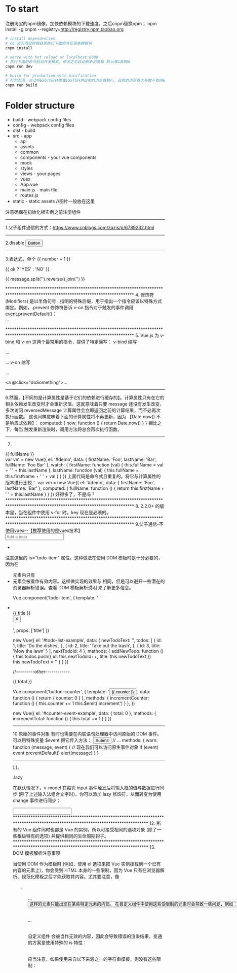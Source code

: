 
# To start
注册淘宝的npm镜像，加快依赖模块的下载速度，之后cnpm替换npm；
npm install -g cnpm --registry=http://registry.npm.taobao.org

``` bash
# install dependencies
# cd 进入项目的根目录执行下面命令安装依赖模块
cnpm install

# serve with hot reload at localhost:8080
# 执行下面的命令启动开发模式，修改之后自动刷新浏览器 默认端口8080
cnpm run dev

# build for production with minification
# 打包混淆，自动将ES6代码转换成ES5代码供目前的浏览器执行，目前的浏览器大多数不支持ES6
cnpm run build

```

# Folder structure
* build - webpack config files
* config - webpack config files
* dist - build
* src - app
    * api
    * assets
    * common
    * components - your vue components
    * mock
    * styles
    * views - your pages
    * vuex
    * App.vue
    * main.js - main file
    * routes.js
* static - static assets //图片一般放在这里



注意确保在初始化根实例之前注册组件


********************************************************************************************************************************
1.父子组件通信的方式：https://www.cnblogs.com/zqzjs/p/6789232.html

********************************************************************************************************************************
2.disable
<button v-bind:disabled="isButtonDisabled">Button</button>
********************************************************************************************************************************
3.表达式，单个
{{ number + 1 }}

{{ ok ? 'YES' : 'NO' }}

{{ message.split('').reverse().join('') }}

<div v-bind:id="'list-' + id"></div>
*********************************************************************************************************************************
4.
修饰符 (Modifiers) 是以半角句号 . 指明的特殊后缀，用于指出一个指令应该以特殊方式绑定。例如，.prevent 修饰符告诉 v-on 指令对于触发的事件调用 event.preventDefault()：
<form v-on:submit.prevent="onSubmit">...</form>
*********************************************************************************************************************************
5.
Vue.js 为 v-bind 和 v-on 这两个最常用的指令，提供了特定简写：
v-bind 缩写

<!-- 完整语法 -->
<a v-bind:href="url">...</a>

<!-- 缩写 -->
<a :href="url">...</a>
v-on 缩写

<!-- 完整语法 -->
<a v-on:click="doSomething">...</a>

<!-- 缩写 -->
<a @click="doSomething">...</a>
*********************************************************************************************************************************
6.然而，【不同的是计算属性是基于它们的依赖进行缓存的】。计算属性只有在它的相关依赖发生改变时才会重新求值。这就意味着只要 message 还没有发生改变，多次访问 reversedMessage 计算属性会立即返回之前的计算结果，而不必再次执行函数。
  这也同样意味着下面的计算属性将不再更新，因为 【Date.now() 不是响应式依赖】：
  computed: {
    now: function () {
      return Date.now()
    }
  }
  相比之下，每当 触发重新渲染时，调用方法将总会再次执行函数。
*********************************************************************************************************************************
7.
<div id="demo">{{ fullName }}</div>
var vm = new Vue({
  el: '#demo',
  data: {
    firstName: 'Foo',
    lastName: 'Bar',
    fullName: 'Foo Bar'
  },
  watch: {
    firstName: function (val) {
      this.fullName = val + ' ' + this.lastName
    },
    lastName: function (val) {
      this.fullName = this.firstName + ' ' + val
    }
  }
})
上面代码是命令式且重复的。将它与计算属性的版本进行比较：
var vm = new Vue({
  el: '#demo',
  data: {
    firstName: 'Foo',
    lastName: 'Bar'
  },
  computed: {
    fullName: function () {
      return this.firstName + ' ' + this.lastName
    }
  }
})
好得多了，不是吗？
*********************************************************************************************************************************
8.
2.2.0+ 的版本里，当在组件中使用 v-for 时，key 现在是必须的。
*********************************************************************************************************************************
9.父子通信-不使用vuex--【推荐使用的是vuex技术】
<div id="todo-list-example">
  <input
    v-model="newTodoText"
    v-on:keyup.enter="addNewTodo"
    placeholder="Add a todo"
  >
  <ul>
    <li
      is="todo-item"
      v-for="(todo, index) in todos"
      v-bind:key="todo.id"
      v-bind:title="todo.title"
      v-on:remove="todos.splice(index, 1)"
    ></li>
  </ul>
</div>
注意这里的 is="todo-item" 属性。这种做法在使用 DOM 模板时是十分必要的，因为在 <ul> 元素内只有 <li> 元素会被看作有效内容。这样做实现的效果与 <todo-item> 相同，但是可以避开一些潜在的浏览器解析错误。查看 DOM 模板解析说明 来了解更多信息。

Vue.component('todo-item', {
  template: '\
    <li>\
      {{ title }}\
      <button v-on:click="$emit(\'remove\')">X</button>\
    </li>\
  ',
  props: ['title']
})

new Vue({
  el: '#todo-list-example',
  data: {
    newTodoText: '',
    todos: [
      {
        id: 1,
        title: 'Do the dishes',
      },
      {
        id: 2,
        title: 'Take out the trash',
      },
      {
        id: 3,
        title: 'Mow the lawn'
      }
    ],
    nextTodoId: 4
  },
  methods: {
    addNewTodo: function () {
      this.todos.push({
        id: this.nextTodoId++,
        title: this.newTodoText
      })
      this.newTodoText = ''
    }
  }
})

//---------other------------


<div id="counter-event-example">
  <p>{{ total }}</p>
  <button-counter v-on:increment="incrementTotal"></button-counter>
  <button-counter v-on:increment="incrementTotal"></button-counter>
</div>
Vue.component('button-counter', {
  template: '<button v-on:click="incrementCounter">{{ counter }}</button>',
  data: function () {
    return {
      counter: 0
    }
  },
  methods: {
    incrementCounter: function () {
      this.counter += 1
      this.$emit('increment')
    }
  },
})

new Vue({
  el: '#counter-event-example',
  data: {
    total: 0
  },
  methods: {
    incrementTotal: function () {
      this.total += 1
    }
  }
})
*********************************************************************************************************************************
10.原始的事件对象
有时也需要在内联语句处理器中访问原始的 DOM 事件。可以用特殊变量 $event 把它传入方法：
<button v-on:click="warn('Form cannot be submitted yet.', $event)">
  Submit
</button>
// ...
methods: {
  warn: function (message, event) {
    // 现在我们可以访问原生事件对象
    if (event) event.preventDefault()
    alert(message)
  }
}
*********************************************************************************************************************************
11.
.lazy

在默认情况下，v-model 在每次 input 事件触发后将输入框的值与数据进行同步 (除了上述输入法组合文字时)。你可以添加 lazy 修饰符，从而转变为使用 change 事件进行同步：
<!-- 在“change”时而非“input”时更新 -->
<input v-model.lazy="msg" >
*********************************************************************************************************************************
12.
所有的 Vue 组件同时也都是 Vue 的实例，所以可接受相同的选项对象 (除了一些根级特有的选项) 并提供相同的生命周期钩子。
*********************************************************************************************************************************
13.
DOM 模板解析注意事项

当使用 DOM 作为模板时 (例如，使用 el 选项来把 Vue 实例挂载到一个已有内容的元素上)，你会受到 HTML 本身的一些限制，因为 Vue 只有在浏览器解析、规范化模板之后才能获取其内容。尤其要注意，像 <ul>、<ol>、<table>、<select> 这样的元素里允许包含的元素有限制，而另一些像 <option> 这样的元素只能出现在某些特定元素的内部。
在自定义组件中使用这些受限制的元素时会导致一些问题，例如：
<table>
  <my-row>...</my-row>
</table>
自定义组件 <my-row> 会被当作无效的内容，因此会导致错误的渲染结果。变通的方案是使用特殊的 is 特性：
<table>
  <tr is="my-row"></tr>
</table>
应当注意，如果使用来自以下来源之一的字符串模板，则没有这些限制：
<script type="text/x-template">
JavaScript 内联模板字符串
.vue 组件
因此，请尽可能使用字符串模板。
*********************************************************************************************************************************
14.
动态 Prop

与绑定到任何普通的 HTML 特性相类似，我们可以用 v-bind 来动态地将 prop 绑定到父组件的数据。每当父组件的数据变化时，该变化也会传导给子组件：
<div>
  <input v-model="parentMsg">
  <br>
  <child v-bind:my-message="parentMsg"></child>
</div>
你也可以使用 v-bind 的缩写语法：
<child :my-message="parentMsg"></child>



字面量语法 vs 动态语法

初学者常犯的一个错误是使用字面量语法传递数值：
<!-- 传递了一个字符串 "1" -->
<comp some-prop="1"></comp>
因为它是一个字面量 prop，它的值是字符串 "1" 而不是一个数值。如果想传递一个真正的 JavaScript 数值，则需要使用 v-bind，从而让它的值被当作 JavaScript 表达式计算：
<!-- 传递真正的数值 -->
<comp v-bind:some-prop="1"></comp>


单向数据流

Prop 是单向绑定的：当父组件的属性变化时，将传导给子组件，但是反过来不会。这是为了防止子组件无意间修改了父组件的状态，来避免应用的数据流变得难以理解。
另外，每次父组件更新时，子组件的所有 prop 都会更新为最新值。这意味着你不应该在子组件内部改变 prop。如果你这么做了，Vue 会在控制台给出警告。
在两种情况下，我们很容易忍不住想去修改 prop 中数据：
Prop 作为初始值传入后，子组件想把它当作局部数据来用；
Prop 作为原始数据传入，由子组件处理成其它数据输出。
对这两种情况，正确的应对方式是：
定义一个局部变量，并用 prop 的值初始化它：
props: ['initialCounter'],
data: function () {
  return { counter: this.initialCounter }
}
定义一个计算属性，处理 prop 的值并返回：
props: ['size'],
computed: {
  normalizedSize: function () {
    return this.size.trim().toLowerCase()
  }
}
*********************************************************************************************************************************
导航菜单 el-menu 组件存在bug
				
注意此处是elementUI的一个bug,必须修改elementUI的el-menu 组件代码，才会菜单收缩之后可以在一次展开！！！！
				
修改59行和71行代码
				
		 leave(el) {
            if (!hasClass(el, 'el-menu--collapse')) {
              addClass(el, 'horizontal-collapse-transition');
              el.style.width = '230px';//---------------------修改原码第一处① 59
            } else {
              addClass(el, 'horizontal-collapse-transition');
              el.style.width = el.dataset.scrollWidth + 'px';
            }
          },

          afterLeave(el) {
            removeClass(el, 'horizontal-collapse-transition');
            if (hasClass(el, 'el-menu--collapse')) {
              el.style.width = el.dataset.scrollWidth + 'px';
            } else {
              el.style.width = '230px';//----------------------修改原码第二处② 71
            }
            el.style.overflow = el.dataset.oldOverflow;
          }

